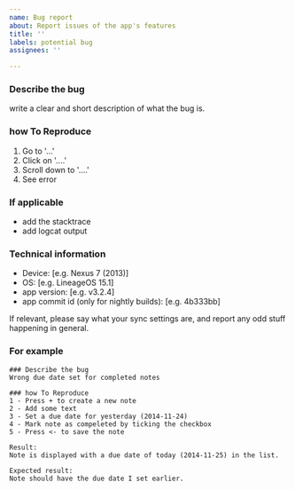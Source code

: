 ```yaml
---
name: Bug report
about: Report issues of the app's features
title: ''
labels: potential bug
assignees: ''

---
```


### Describe the bug

write a clear and short description of what the bug is.

### how To Reproduce

1. Go to '...'
2. Click on '....'
3. Scroll down to '....'
4. See error

### If applicable

* add the stacktrace
* add logcat output

### Technical information

- Device: [e.g. Nexus 7 (2013)]
- OS: [e.g. LineageOS 15.1]
- app version: [e.g. v3.2.4]
- app commit id (only for nightly builds): [e.g. 4b333bb]

If relevant, please say what your sync settings are, and report any odd stuff happening in general.

### For example

```text
### Describe the bug
Wrong due date set for completed notes

### how To Reproduce
1 - Press + to create a new note
2 - Add some text
3 - Set a due date for yesterday (2014-11-24)
4 - Mark note as compeleted by ticking the checkbox
5 - Press <- to save the note

Result:
Note is displayed with a due date of today (2014-11-25) in the list.

Expected result:
Note should have the due date I set earlier.
```
